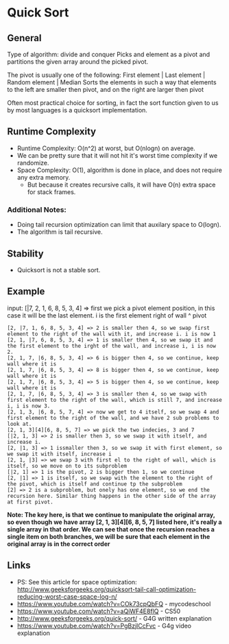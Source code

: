 # Quick Sort		
    
## General
Type of algorithm: divide and conquer
Picks and element as a pivot and partitions the given array around the picked pivot.

The pivot is usually one of the following:
First element | Last element | Random element | Median
Sorts the elements in such a way that elements to the left are smaller then pivot, and on the right are larger then pivot

Often most practical choice for sorting, in fact the sort function given to us by most languages is
a quicksort implementation.

## Runtime Complexity
* Runtime Complexity: O(n^2) at worst, but O(nlogn) on average.  
* We can be pretty sure that it will not hit it's worst time complexity if we randomize.
* Space Complexity: O(1), algorithm is done in place, and does not require any extra memory. 
  * But because it creates recursive calls, it will have O(n) extra space for stack frames.

### Additional Notes:
* Doing tail recursion optimization can limit that auxilary space to O(logn).
* The algorithm is tail recursive.

## Stability 
* Quicksort is not a stable sort.

## Example
input: [|7, 2, 1, 6, 8, 5, 3, 4] => first we pick a pivot element position, in this case it will be the last element. i is the first element right of wall   ^ pivot

```
[2, |7, 1, 6, 8, 5, 3, 4] => 2 is smaller then 4, so we swap first element to the right of the wall with it, and increase i. i is now 1
[2, 1, |7, 6, 8, 5, 3, 4] => 1 is smaller then 4, so we swap it and the first element to the irght of the wall, and increase i, i is now 2.
[2, 1, 7, |6, 8, 5, 3, 4] => 6 is bigger then 4, so we continue, keep wall where it is
[2, 1, 7, |6, 8, 5, 3, 4] => 8 is bigger then 4, so we continue, keep wall where it is
[2, 1, 7, |6, 8, 5, 3, 4] => 5 is bigger then 4, so we continue, keep wall where it is
[2, 1, 7, |6, 8, 5, 3, 4] => 3 is smaller then 4, so we swap with first element to the right of the wall, which is still 7, and increase i, i is now 3.
[2, 1, 3, |6, 8, 5, 7, 4] => now we get to 4 itself, so we swap 4 and first element to the right of the wall, and we have 2 sub problems to look at.
[2, 1, 3][4][6, 8, 5, 7] => we pick the two indecies, 3 and 7
[|2, 1, 3] => 2 is smaller then 3, so we swap it with itself, and increase i.
[2, |1, 3] => 1 issmaller then 3, so we swap it with first element, so we swap it with itself, increase i
[2, 1, |3] => we swap 3 with first el to the right of wall, which is itself, so we move on to its subproblem
[|2, 1] => 1 is the pivot, 2 is bigger then 1, so we continue
[2, |1] => 1 is itself, so we swap with the element to the right of the pivot, which is itself and continue tp the subproblem
[2] => 2 is a subproblem, but onely has one element, so we end the recursion here. Similar thing happens in the other side of the array at first pivot.
```

**Note: The key here, is that we continue to manipulate the original array, so even though we have 
array [2, 1, 3][4][6, 8, 5, 7] listed here, it's really a single array in that order. We can see
that once the recursion reaches a single item on both branches, we will be sure that each element
in the original array is in the correct order**

## Links
* PS: See this article for space optimization: http://www.geeksforgeeks.org/quicksort-tail-call-optimization-reducing-worst-case-space-log-n/
* https://www.youtube.com/watch?v=COk73cpQbFQ - mycodeschool
* https://www.youtube.com/watch?v=aQiWF4E8flQ - CS50
* http://www.geeksforgeeks.org/quick-sort/ - G4G written explanation
* https://www.youtube.com/watch?v=PgBzjlCcFvc - G4g video explanation